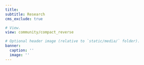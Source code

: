 ```yaml
---
title: 
subtitle: Research
cms_exclude: true

# View.
view: community/compact_reverse

# Optional header image (relative to `static/media/` folder).
banner:
  caption: ''
  image: ''
---
```


